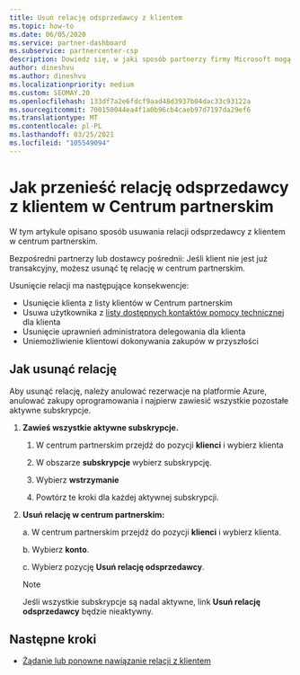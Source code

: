 ```yaml
---
title: Usuń relację odsprzedawcy z klientem
ms.topic: how-to
ms.date: 06/05/2020
ms.service: partner-dashboard
ms.subservice: partnercenter-csp
description: Dowiedz się, w jaki sposób partnerzy firmy Microsoft mogą usunąć klientów z listy, usunąć uprawnienia administratora delegowanego i zatrzymać obsługę lub kupowanie dla klienta.
author: dineshvu
ms.author: dineshvu
ms.localizationpriority: medium
ms.custom: SEOMAY.20
ms.openlocfilehash: 133df7a2e6fdcf9aad48d3937b04dac33c93122a
ms.sourcegitcommit: 700150044ea4f1a0b96cb4caeb97d7197da29ef6
ms.translationtype: MT
ms.contentlocale: pl-PL
ms.lasthandoff: 03/25/2021
ms.locfileid: "105549094"
---
```

# <a name="how-to-remove-a-reseller-relationship-with-a-customer-in-partner-center"></a>Jak przenieść relację odsprzedawcy z klientem w Centrum partnerskim

W tym artykule opisano sposób usuwania relacji odsprzedawcy z klientem w centrum partnerskim.

Bezpośredni partnerzy lub dostawcy pośrednii: Jeśli klient nie jest już transakcyjny, możesz usunąć tę relację w centrum partnerskim.

Usunięcie relacji ma następujące konsekwencje:

- Usunięcie klienta z listy klientów w Centrum partnerskim
- Usuwa użytkownika z [listy dostępnych kontaktów pomocy technicznej](assign-support-contacts.md) dla klienta
- Usunięcie uprawnień administratora delegowania dla klienta
- Uniemożliwienie klientowi dokonywania zakupów w przyszłości

## <a name="how-to-remove-a-relationship"></a>Jak usunąć relację

Aby usunąć relację, należy anulować rezerwacje na platformie Azure, anulować zakupy oprogramowania i najpierw zawiesić wszystkie pozostałe aktywne subskrypcje.

1. **Zawieś wszystkie aktywne subskrypcje.**

   1. W centrum partnerskim przejdź do pozycji **klienci** i wybierz klienta

   2. W obszarze **subskrypcje** wybierz subskrypcję.

   3. Wybierz **wstrzymanie**

   4. Powtórz te kroki dla każdej aktywnej subskrypcji.

2. **Usuń relację w centrum partnerskim:**

   a. W centrum partnerskim przejdź do pozycji **klienci** i wybierz klienta.

   b. Wybierz **konto**.

   c. Wybierz pozycję **Usuń relację odsprzedawcy**.

   > [!NOTE]
   > Jeśli wszystkie subskrypcje są nadal aktywne, link **Usuń relację odsprzedawcy** będzie nieaktywny.

## <a name="next-steps"></a>Następne kroki

- [Żądanie lub ponowne nawiązanie relacji z klientem](request-a-relationship-with-a-customer.md)
